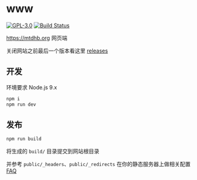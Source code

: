 # www

[![GPL-3.0](https://img.shields.io/badge/license-GPL--3.0-blue.svg)](LICENSE)
[![Build Status](https://travis-ci.org/mtdhb/www.svg?branch=master)](https://travis-ci.org/mtdhb/www)

https://mtdhb.org 网页端

关闭网站之前最后一个版本看这里 [releases](https://github.com/mtdhb/www/releases)

## 开发

环境要求 Node.js 9.x

```bash
npm i
npm run dev
```

## 发布

```bash
npm run build
```

将生成的 `build/` 目录提交到网站根目录

并参考 `public/_headers`、`public/_redirects` 在你的静态服务器上做相关配置 [FAQ](https://github.com/mtdhb/mtdhb/issues/135)
